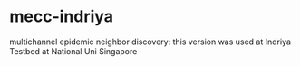# mecc-indriya
multichannel epidemic neighbor discovery: this version was used at Indriya Testbed at National Uni Singapore
